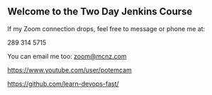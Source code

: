 ## Welcome to the Two Day Jenkins Course

If my Zoom connection drops, feel free to message or phone me at:

289 314 5715

You can email me too: zoom@mcnz.com

https://www.youtube.com/user/potemcam

https://github.com/learn-devops-fast/


